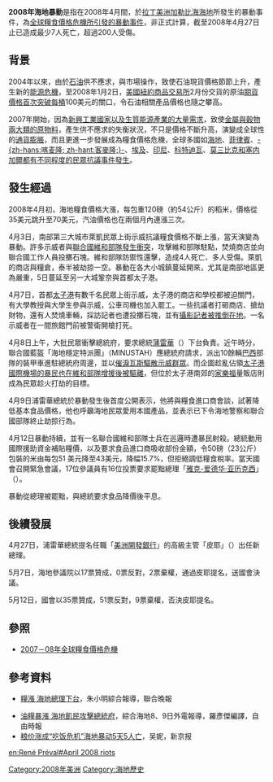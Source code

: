 **2008年海地暴動**是指在2008年4月間，於[拉丁美洲](../Page/拉丁美洲.md "wikilink")[加勒比海](../Page/加勒比海.md "wikilink")[海地](../Page/海地.md "wikilink")所發生的暴動事件，為[全球糧食價格危機所引發的暴動事件](https://zh.wikipedia.org/wiki/2007－08年全球糧食價格危機 "wikilink")，非正式計算，截至2008年4月27日止已造成最少7人死亡，超過200人受傷。

## 背景

2004年以來，由於[石油](../Page/石油.md "wikilink")供不應求，與市場操作，致使石油現貨價格節節上升，產生新的[能源危機](../Page/能源危機.md "wikilink")，至2008年1月2日，[美國](https://zh.wikipedia.org/wiki/美國 "wikilink")[紐約商品交易所](https://zh.wikipedia.org/wiki/紐約商品交易所 "wikilink")2月份交貨的原油[期貨價格首次突破每桶](https://zh.wikipedia.org/wiki/期貨 "wikilink")100美元的關口，令石油相關產品價格也隨之攀高。

2007年開始，因為[新興工業國家以及](https://zh.wikipedia.org/wiki/新興工業國家 "wikilink")[生質能源產業的大量需求](https://zh.wikipedia.org/wiki/生質能源 "wikilink")，致使[金屬與](https://zh.wikipedia.org/wiki/金屬 "wikilink")[穀物兩大類的](https://zh.wikipedia.org/wiki/穀物 "wikilink")[原物料](https://zh.wikipedia.org/wiki/原物料 "wikilink")，產生供不應求的失衡狀況，不只是價格不斷升高，演變成全球性的[通貨膨脹](https://zh.wikipedia.org/wiki/通貨膨脹 "wikilink")，而且更進一步發展成為糧食價格危機，全球多國如[海地](../Page/海地.md "wikilink")、[菲律賓](https://zh.wikipedia.org/wiki/菲律賓 "wikilink")、[-{zh-hans:喀麦隆; zh-hant:客麥隆;}-](../Page/喀麦隆.md "wikilink")、[埃及](../Page/埃及.md "wikilink")、[印尼](https://zh.wikipedia.org/wiki/印尼 "wikilink")、[科特迪瓦](../Page/科特迪瓦.md "wikilink")、[莫三比克和](https://zh.wikipedia.org/wiki/莫三比克 "wikilink")[塞内加爾都有不同程度的民眾抗議事件發生](https://zh.wikipedia.org/wiki/塞内加爾 "wikilink")。

## 發生經過

2008年4月初，海地糧食價格大漲，每包重120磅（約54公斤）的稻米，價格從35美元跳升至70美元，汽油價格也在兩個月內連漲三次。

4月3日，南部第三大城市萊凱民眾上街示威抗議糧食價格不斷上漲，當天演變為暴動。許多示威者與[聯合國](https://zh.wikipedia.org/wiki/聯合國 "wikilink")[維和部隊發生衝突](https://zh.wikipedia.org/wiki/聯合國維持和平部隊 "wikilink")，攻擊維和部隊駐點，焚燒商店並向聯合國工作人員投擲石塊。維和部隊防禦性還擊，造成4人死亡、多人受傷。萊凱的商店與糧倉，泰半被劫掠一空。暴動在各大小城鎮蔓延開來，尤其是南部地區更為嚴重，5日蔓延至另一大城鞏奈與首都太子港。

4月7日，首都[太子港](../Page/太子港.md "wikilink")有數千名民眾上街示威，太子港的商店和學校都被迫關門，有大學教授與大學生參與示威，公車司機也加入罷工。一些抗議者打砸商店、搶劫財物，還有人焚燒車輛，採訪記者也遭投擲石塊，並有[攝影記者被推倒在地](https://zh.wikipedia.org/wiki/攝影記者 "wikilink")。一名示威者在一間旅館門前被警衛開槍打死。

4月8日上午，大批民眾衝擊總統府，要求總統[蒲雷華](https://zh.wikipedia.org/wiki/蒲雷華 "wikilink")（）下台負責。近午時分，聯合國藍盔「海地穩定特派團」（MINUSTAH）應總統府請求，派出10餘輛[巴西](../Page/巴西.md "wikilink")部隊的裝甲車進駐總統府周邊，並以[催淚瓦斯驅散示威群眾](https://zh.wikipedia.org/wiki/催淚瓦斯 "wikilink")。而企圖趁亂佔領[太子港國際機場的暴民也在維和部隊增援後被驅離](https://zh.wikipedia.org/wiki/太子港國際機場 "wikilink")，但位於太子港南郊的[家樂福](../Page/家樂福.md "wikilink")量販店則成為民眾趁火打劫的目標。

4月9日浦雷華總統於暴動發生後首度公開表示，他將與糧食進口商會談，試著降低基本食品價格，他也呼籲海地民眾愛用本國產品，並表示已下令海地警察和聯合國部隊終止劫掠行為。

4月12日暴動持續，並有一名聯合國維和部隊士兵在巡邏時遭暴民射殺。總統動用國際援助資金補貼糧價，以及要求食品進口商吸收部份金額，令50磅（23公斤）包裝的米由每包51 美元降至43美元，降幅15.7%，但拒絕調低糧食稅率。當天國會召開緊急會議，17位參議員有16位投票要求罷黜總理「[雅克-爱德华·亚历克西](https://zh.wikipedia.org/wiki/雅克-爱德华·亚历克西 "wikilink")」（）。

暴動從總理被罷黜，與總統要求食品降價後平息。

## 後續發展

4月27日，浦雷華總統提名任職「[美洲開發銀行](../Page/美洲開發銀行.md "wikilink")」的高級主管「皮耶」（）出任新總理。

5月7日，海地參議院以17票贊成，0票反對，2票棄權，通過皮耶提名，送國會決議。

5月12日，國會以35票贊成，51票反對，9票棄權，否決皮耶提名。

## 參照

  - [2007－08年全球糧食價格危機](https://zh.wikipedia.org/wiki/2007－08年全球糧食價格危機 "wikilink")

## 參考資料

  - [糧漲 海地總理下台](http://udn.com/NEWS/WORLD/WOR3/4298140.shtml)，朱小明綜合報導，聯合晚報

<!-- end list -->

  - [油糧暴漲 海地飢民攻擊總統府](https://web.archive.org/web/20080413055445/http://www.libertytimes.com.tw/2008/new/apr/10/today-int1.htm)，綜合海地8、9日外電報導，羅彥傑編譯，自由時報
  - [粮价涨成“吃饭危机”海地暴动5天5人亡](http://www.thebeijingnews.com/news/guoji/2008/04-09/015@091650.htm)，吴妮，新京报

[en:René Préval\#April 2008 riots](https://zh.wikipedia.org/wiki/en:René_Préval#April_2008_riots "wikilink")

[Category:2008年美洲](https://zh.wikipedia.org/wiki/Category:2008年美洲 "wikilink") [Category:海地歷史](https://zh.wikipedia.org/wiki/Category:海地歷史 "wikilink")